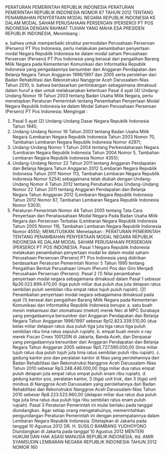 PERATURAN PEMERINTAH REPUBLIK INDONESIA PERATURAN PEMERINTAH REPUBLIK INDONESIA NOMOR 67 TAHUN 2012 TENTANG PENAMBAHAN PENYERTAAN MODAL NEGARA REPUBLIK INDONESIA KE DALAM MODAL SAHAM PERUSAHAAN PERSEROAN (PERSERO) PT POS INDONESIA
DENGAN RAHMAT TUHAN YANG MAHA ESA PRESIDEN REPUBLIK INDONESIA,
Menimbang :

a. bahwa untuk memperbaiki struktur permodalan Perusahaan Perseroan (Persero) PT Pos Indonesia, perlu melakukan penambahan penyertaan modal Negara Republik Indonesia ke dalam modal saham Perusahaan Perseroan (Persero) PT Pos Indonesia yang berasal dari pengalihan Barang Milik Negara pada Kementerian Komunikasi dan Informatika Republik Indonesia yang pengadaannya bersumber dari Anggaran Pendapatan dan Belanja Negara Tahun Anggaran 1996/1997 dan 2005 serta perolehan dari Badan Rehabilitasi dan Rekonstruksi Nanggroe Aceh Darussalam-Nias Tahun 2010;
b. bahwa berdasarkan pertimbangan sebagaimana dimaksud dalam huruf a dan untuk melaksanakan ketentuan Pasal 4 ayat (4) Undang-Undang Nomor 19 Tahun 2003 tentang Badan Usaha Milik Negara, perlu menetapkan Peraturan Pemerintah tentang Penambahan Penyertaan Modal Negara Republik Indonesia ke dalam Modal Saham Perusahaan Perseroan (Persero) PT Pos Indonesia;
Mengingat :

1. Pasal 5 ayat (2) Undang-Undang Dasar Negara Republik Indonesia Tahun 1945;
2. Undang-Undang Nomor 19 Tahun 2003 tentang Badan Usaha Milik Negara (Lembaran Negara Republik Indonesia Tahun 2003 Nomor 70, Tambahan Lembaran Negara Republik Indonesia Nomor 4297);
3. Undang-Undang Nomor 1 Tahun 2004 tentang Perbendaharaan Negara (Lembaran Negara Republik Indonesia Tahun 2004 Nomor 5, Tambahan Lembaran Negara Republik Indonesia Nomor 4355);
4. Undang-Undang Nomor 22 Tahun 2011 tentang Anggaran Pendapatan dan Belanja Negara Tahun Anggaran 2012 (Lembaran Negara Republik Indonesia Tahun 2011 Nomor 113, Tambahan Lembaran Negara Republik Indonesia Nomor 5254) sebagaimana telah diubah dengan Undang- Undang Nomor 4 Tahun 2012 tentang Perubahan Atas Undang-Undang Nomor 22 Tahun 2011 tentang Anggaran Pendapatan dan Belanja Negara Tahun Anggaran 2012 (Lembaran Negara Republik Indonesia Tahun 2012 Nomor 87, Tambahan Lembaran Negara Republik Indonesia Nomor 5303);
5. Peraturan Pemerintah Nomor 44 Tahun 2005 tentang Tata Cara Penyertaan dan Penatausahaan Modal Negara Pada Badan Usaha Milik Negara dan Perseroan Terbatas (Lembaran Negara Republik Indonesia Tahun 2005 Nomor 116, Tambahan Lembaran Negara Republik Indonesia Nomor 4555);
MEMUTUSKAN:
 Menetapkan : PERATURAN PEMERINTAH TENTANG PENAMBAHAN PENYERTAAN MODAL NEGARA REPUBLIK INDONESIA KE DALAM MODAL SAHAM PERUSAHAAN PERSEROAN (PERSERO) PT POS INDONESIA.
Pasal 1
Negara Republik Indonesia melakukan penambahan penyertaan modal ke dalam modal saham Perusahaan Perseroan (Persero) PT Pos Indonesia yang didirikan berdasarkan Peraturan Pemerintah Nomor 5 Tahun 1995 tentang Pengalihan Bentuk Perusahaan Umum (Perum) Pos dan Giro Menjadi Perusahaan Perseroan (Persero).
Pasal 2
(1) Nilai penambahan penyertaan modal negara sebagaimana dimaksud dalam Pasal 1 sebesar Rp30.022.899.470,00 (tiga puluh miliar dua puluh dua juta delapan ratus sembilan puluh sembilan ribu empat ratus tujuh puluh rupiah).
(2) Penambahan penyertaan modal negara sebagaimana dimaksud pada ayat (1) berasal dari pengalihan Barang Milik Negara pada Kementerian Komunikasi dan Informatika Republik Indonesia berupa:
a. satu buah mesin mekanisasi dan otomatisasi (mekot) merek Nec di MPC Surabaya yang pengadaannya bersumber dari Anggaran Pendapatan dan Belanja Negara Tahun Anggaran 1996/1997 sebesar Rp12.823.339.510,00 (dua belas miliar delapan ratus dua puluh tiga juta tiga ratus tiga puluh sembilan ribu lima ratus sepuluh rupiah).
b. empat buah mesin x-ray merek Fiscan Cmex 100120N di Jakarta, Banda Aceh, dan Denpasar yang pengadaannya bersumber dari Anggaran Pendapatan dan Belanja Negara Tahun Anggaran 2005 sebesar Rp5.727.590.000,00 (lima miliar tujuh ratus dua puluh tujuh juta lima ratus sembilan puluh ribu rupiah).
c. gedung kantor pos dan peralatan kantor di Nias yang perolehannya dari Badan Rehabilitasi dan Rekonstruksi Nanggroe Aceh Darussalam-Nias Tahun 2010 sebesar Rp3.248.446.000,00 (tiga miliar dua ratus empat puluh delapan juta empat ratus empat puluh enam ribu rupiah).
d. gedung kantor pos, peralatan kantor, 3 (tiga) unit truk, dan 3 (tiga) unit minibus di Nanggroe Aceh Darussalam yang perolehannya dari Badan Rehabilitasi dan Rekonstruksi Nanggroe Aceh Darussalam-Nias Tahun 2010 sebesar Rp8.223.523.960,00 (delapan miliar dua ratus dua puluh tiga juta lima ratus dua puluh tiga ribu sembilan ratus enam puluh rupiah).
Pasal 3
Peraturan Pemerintah ini mulai berlaku pada tanggal diundangkan.
Agar setiap orang mengetahuinya, memerintahkan pengundangan Peraturan Pemerintah ini dengan penempatannya dalam Lembaran Negara Republik Indonesia. Ditetapkan di Jakarta pada tanggal 10 Agustus 2012 DR. H. SUSILO BAMBANG YUDHOYONO Diundangkan di Jakarta pada tanggal 10 Agustus 2012 MENTERI HUKUM DAN HAK ASASI MANUSIA REPUBLIK INDONESIA, ttd. AMIR SYAMSUDIN LEMBARAN NEGARA REPUBLIK INDONESIA TAHUN 2012 NOMOR 160